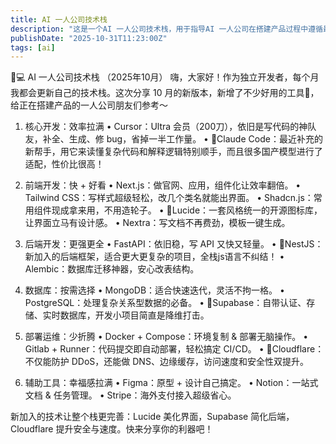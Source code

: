 ```yaml
---
title: AI 一人公司技术栈
description: "这是一个AI 一人公司技术栈，用于指导AI 一人公司在搭建产品过程中遵循最佳实践和用户体验原则。"
publishDate: "2025-10-31T11:23:00Z"
tags: [ai]
---
```


🚀💻 AI 一人公司技术栈 （2025年10月）
嗨，大家好！作为独立开发者，每个月我都会更新自己的技术栈。这次分享 10 月的新版本，新增了不少好用的工具🎈，给正在搭建产品的一人公司朋友们参考～
	

1. 核心开发：效率拉满
	• Cursor：Ultra 会员（200刀），依旧是写代码的神队友，补全、生成、修 bug，省掉一半工作量。
	• 🎈Claude Code：最近补充的新帮手，用它来读懂复杂代码和解释逻辑特别顺手，而且很多国产模型进行了适配，性价比很高！
	
2. 前端开发：快 + 好看
	• Next.js：做官网、应用，组件化让效率翻倍。
	• Tailwind CSS：写样式超级轻松，改几个类名就能出界面。
	• Shadcn.js：常用组件现成拿来用，不用造轮子。
	• 🎈Lucide：一套风格统一的开源图标库，让界面立马有设计感。
	• Nextra：写文档不再费劲，模板一键生成。
	
3. 后端开发：更强更全
	• FastAPI：依旧稳，写 API 又快又轻量。
	• 🎈NestJS：新加入的后端框架，适合更大更复杂的项目，全栈js语言不纠结！
	• Alembic：数据库迁移神器，安心改表结构。
	
4. 数据库：按需选择
	• MongoDB：适合快速迭代，灵活不拘一格。
	• PostgreSQL：处理复杂关系型数据的必备。
	• 🎈Supabase：自带认证、存储、实时数据库，开发小项目简直是降维打击。
	
5. 部署运维：少折腾
	• Docker + Compose：环境复制 & 部署无脑操作。
	• Gitlab + Runner：代码提交即自动部署，轻松搞定 CI/CD。
	• 🎈Cloudflare：不仅能防护 DDoS，还能做 DNS、边缘缓存，访问速度和安全性双提升。
	
6. 辅助工具：幸福感拉满
• Figma：原型 + 设计自己搞定。
• Notion：一站式文档 & 任务管理。
• Stripe：海外支付接入超级省心。

新加入的技术让整个栈更完善：Lucide 美化界面，Supabase 简化后端，Cloudflare 提升安全与速度。快来分享你的利器吧！
